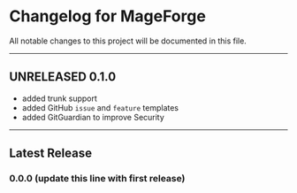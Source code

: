# Changelog for MageForge

All notable changes to this project will be documented in this file.

---

## UNRELEASED 0.1.0

-   added trunk support
-   added GitHub `issue` and `feature` templates
-   added GitGuardian to improve Security
---

## Latest Release

### 0.0.0 (update this line with first release)



